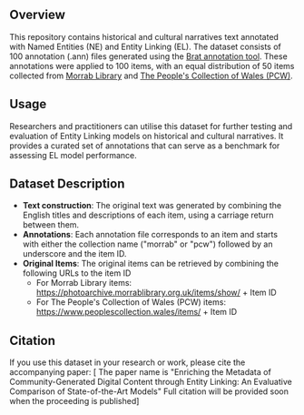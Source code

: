 ## Overview
This repository contains historical and cultural narratives text annotated with Named Entities (NE) and Entity Linking (EL). The dataset consists of 100 annotation (.ann) files generated using the [Brat annotation tool](https://github.com/nlplab/brat). These annotations were applied to 100 items, with an equal distribution of 50 items collected from [Morrab Library](https://morrablibrary.org.uk/) and [The People's Collection of Wales (PCW)](https://www.peoplescollection.wales/).

## Usage
Researchers and practitioners can utilise this dataset for further testing and evaluation of Entity Linking models on historical and cultural narratives. It provides a curated set of annotations that can serve as a benchmark for assessing EL model performance.

## Dataset Description
- **Text construction**: The original text was generated by combining the English titles and descriptions of each item, using a carriage return between them.
- **Annotations**: Each annotation file corresponds to an item and starts with either the collection name ("morrab" or "pcw") followed by an underscore and the item ID.
- **Original Items**: The original items can be retrieved by combining the following URLs to the item ID
  - For Morrab Library items: https://photoarchive.morrablibrary.org.uk/items/show/ + Item ID
  - For The People's Collection of Wales (PCW) items: https://www.peoplescollection.wales/items/ + Item ID

## Citation
If you use this dataset in your research or work, please cite the accompanying paper:
[ The paper name is "Enriching the Metadata of Community-Generated Digital Content through Entity Linking: An Evaluative Comparison of State-of-the-Art Models"
Full citation will be provided soon when the proceeding is published]


